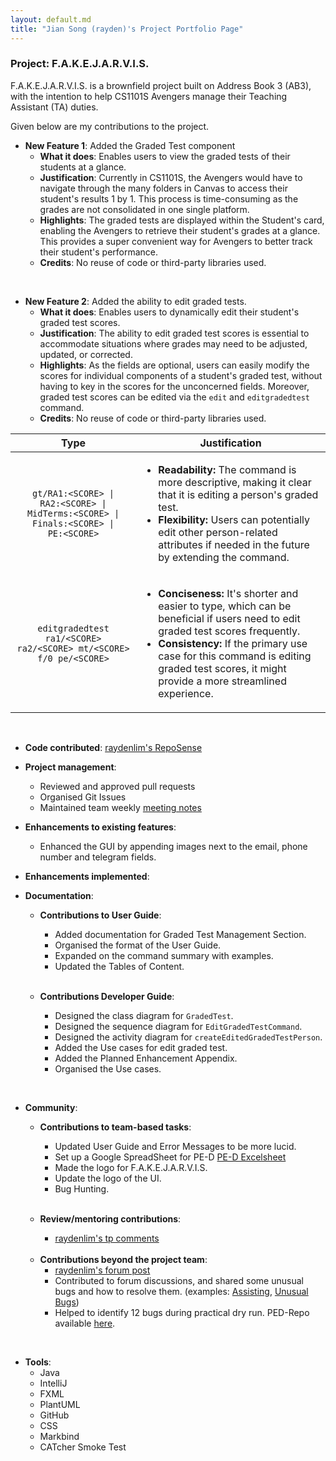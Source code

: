 ```yaml
---
layout: default.md
title: "Jian Song (rayden)'s Project Portfolio Page"
---
```


### Project: F.A.K.E.J.A.R.V.I.S.

F.A.K.E.J.A.R.V.I.S. is a brownfield project built on Address Book 3 (AB3), with the intention to help CS1101S Avengers manage their Teaching Assistant (TA) duties.

Given below are my contributions to the project.

* **New Feature 1**: Added the Graded Test component
  * **What it does**: Enables users to view the graded tests of their students at a glance.
  * **Justification**: Currently in CS1101S, the Avengers would have to navigate through the many folders in Canvas to access their student's results 1 by 1. This process is time-consuming as the grades are not consolidated in one single platform.
  * **Highlights**: The graded tests are displayed within the Student's card, enabling the Avengers to retrieve their student's grades at a glance. This provides a super convenient way for Avengers to better track their student's performance.
  * **Credits**: No reuse of code or third-party libraries used.

<br>

* **New Feature 2**: Added the ability to edit graded tests.
  * **What it does**: Enables users to dynamically edit their student's graded test scores.
  * **Justification**: The ability to edit graded test scores is essential to accommodate situations where grades may need to be adjusted, updated, or corrected.
  * **Highlights**: As the fields are optional, users can easily modify the scores for individual components of a student's graded test, without having to key in the scores for the unconcerned fields. Moreover, graded test scores can be edited  via the `edit` and `editgradedtest` command.
  * **Credits**: No reuse of code or third-party libraries used.
  
|                                                                **Type**                                                                | **Justification**                                                                                                                                                                                                                                                                                 |
|:--------------------------------------------------------------------------------------------------------------------------------------:|---------------------------------------------------------------------------------------------------------------------------------------------------------------------------------------------------------------------------------------------------------------------------------------------------|
| <md><code>gt/RA1:&lt;SCORE> &#124; RA2:&lt;SCORE> &#124; MidTerms:&lt;SCORE> &#124; Finals:&lt;SCORE> &#124; PE:&lt;SCORE></code></md> | <ul><li> **Readability:** The command is more descriptive, making it clear that it is editing a person's graded test.</li><li>**Flexibility:** Users can potentially edit other person-related attributes if needed in the future by extending the command.</li><ul>                              |
|                                   `editgradedtest ra1/<SCORE> ra2/<SCORE> mt/<SCORE> f/0 pe/<SCORE>`                                   | <ul><li> **Conciseness:** It's shorter and easier to type, which can be beneficial if users need to edit graded test scores frequently.</li><li>**Consistency:** If the primary use case for this command is editing graded test scores, it might provide a more streamlined experience.</li><ul> |
    
<br>

* **Code contributed**: [raydenlim's RepoSense](https://tinyurl.com/CS2103T15raydenlim)
  <br>

* **Project management**:
  * Reviewed and approved pull requests
  * Organised Git Issues
  * Maintained team weekly [meeting notes](https://docs.google.com/document/d/1QKJGL88ciMlyb5MfS2XyThnuUBGdwFIULFgP9MLTFEA/edit)


* **Enhancements to existing features**:
  * Enhanced the GUI by appending images next to the email, phone number and telegram fields.

* **Enhancements implemented**:

* **Documentation**:
  * **Contributions to User Guide**:
    * Added documentation for Graded Test Management Section.
    * Organised the format of the User Guide.
    * Expanded on the command summary with examples.
    * Updated the Tables of Content.

    <br>
  * **Contributions Developer Guide**:
    * Designed the class diagram for `GradedTest`.
    * Designed the sequence diagram for `EditGradedTestCommand`.
    * Designed the activity diagram for `createEditedGradedTestPerson`.
    * Added the Use cases for edit graded test.
    * Added the Planned Enhancement Appendix.
    * Organised the Use cases.

<br>

* **Community**:
  * **Contributions to team-based tasks**:
    * Updated User Guide and Error Messages to be more lucid.
    * Set up a Google SpreadSheet for PE-D [PE-D Excelsheet](https://docs.google.com/spreadsheets/d/1O9mGiqRIjbg8E9W5kGl0biqmFpexlLQspCeSyn15r_Q/edit?usp=sharing)
    * Made the logo for F.A.K.E.J.A.R.V.I.S.
    * Update the logo of the UI.
    * Bug Hunting.

    <br>

  * **Review/mentoring contributions**:
    * [raydenlim's tp comments](https://nus-cs2103-ay2324s1.github.io/dashboards/contents/tp-comments.html#9-lim-song-raydenlim-73-comments)

  <br>

  * **Contributions beyond the project team**:
    * [raydenlim's forum post](https://nus-cs2103-ay2324s1.github.io/dashboards/contents/forum-activities.html#60-lim-song-raydenlim-6-posts)
    * Contributed to forum discussions, and shared some unusual bugs and how to resolve them. (examples: [Assisting](https://github.com/nus-cs2103-AY2324S1/forum/issues/122#issuecomment-1711100005),
      [Unusual Bugs](https://github.com/nus-cs2103-AY2324S1/forum/issues/274#issuecomment-1770647394))
    * Helped to identify 12 bugs during practical dry run. PED-Repo available [here](https://github.com/raydenlim/ped/issues).

<br>

* **Tools**:
  * Java
  * IntelliJ
  * FXML
  * PlantUML
  * GitHub
  * CSS
  * Markbind
  * CATcher Smoke Test
